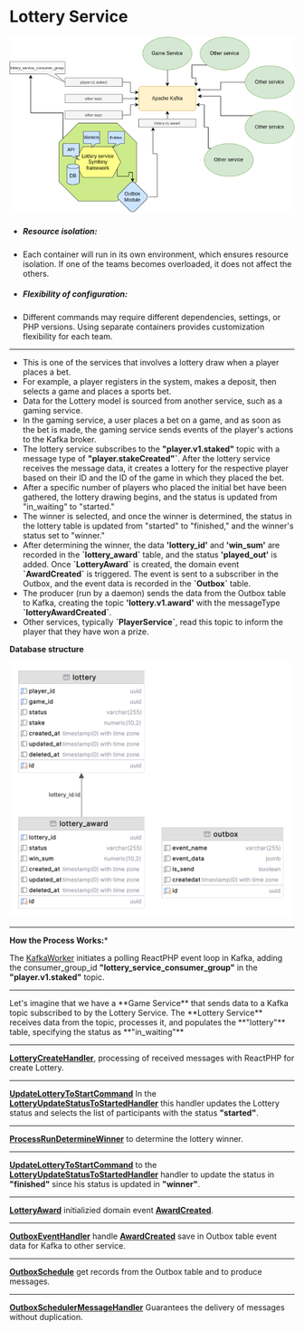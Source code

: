 <h1>Lottery Service</h1>

![dia.png](public%2FReadmeImg%2Fdia.png)

<ul>
<li>
<h5>Resource isolation:</h5>
</li>
<li>Each container will run in its own environment, which ensures resource isolation. If one of the teams becomes overloaded, it does not affect the others.</li>
<li>
<h5>
Flexibility of configuration:
</h5>
</li>
<li>Different commands may require different dependencies, settings, or PHP versions. Using separate containers provides customization flexibility for each team.</li>
</ul>

<hr>
<ul>
<li>This is one of the services that involves a lottery draw when a player places a bet.</li>
<li>For example, a player registers in the system, makes a deposit, then selects a game and places a sports bet.</li>
<li>Data for the Lottery model is sourced from another service, such as a gaming service. </li>
<li>In the gaming service, a user places a bet on a game, and as soon as the bet is made, the gaming service sends events of the player's actions to the Kafka broker. </li>
<li>The lottery service subscribes to the <b>"player.v1.staked"</b> topic with a message type of <b>"player.stakeCreated"`</b>. After the lottery service receives the message data, it creates a lottery for the respective player based on their ID and the ID of the game in which they placed the bet.</li>
<li>After a specific number of players who placed the initial bet have been gathered, the lottery drawing begins, and the status is updated from "in_waiting" to "started." </li>
<li>The winner is selected, and once the winner is determined, the status in the lottery table is updated from "started" to "finished," and the winner's status set to "winner." </li>
<li>After determining the winner, the data <b>'lottery_id'</b> and <b>'win_sum'</b> are recorded in the <b>`lottery_award`</b> table, and the status <b>'played_out'</b> is added. Once <b>`LotteryAward`</b> is created, the domain event <b>`AwardCreated`</b> is triggered. The event is sent to a subscriber in the Outbox, and the event data is recorded in the <b>`Outbox`</b> table. </li>
<li>The producer (run by a daemon) sends the data from the Outbox table to Kafka, creating the topic <b>'lottery.v1.award'</b> with the messageType <b>`lotteryAwardCreated`</b>.  </li>
<li>Other services, typically <b>`PlayerService`</b>, read this topic to inform the player that they have won a prize.</li>
</ul>


**Database structure**

<img src="public/ReadmeImg/db-gram.png" alt="image" style="width:500px;height:auto;">
<hr>

**How the Process Works:***

The [KafkaWorker](src%2FCore%2FWorker%2FKafka%2FKafkaWorker.php) initiates a polling ReactPHP event loop in Kafka, adding the consumer_group_id **"lottery_service_consumer_group"**  in the **"player.v1.staked"** topic.
<hr>
Let's imagine that we have a **Game Service** that sends data to a Kafka topic subscribed to by the Lottery Service. The **Lottery Service** receives data from the topic, processes it, and populates the **"lottery"** table, specifying the status as **"in_waiting"**
<hr>

**[LotteryCreateHandler](src%2FLottery%2FApplication%2FUseCase%2FLotteryCreateHandler.php)**, processing of received messages with ReactPHP for create Lottery.
<hr>

**[UpdateLotteryToStartCommand](src%2FLottery%2FApplication%2FCommand%2FUpdateLotteryToStartCommand.php)** In the **[LotteryUpdateStatusToStartedHandler](src%2FLottery%2FApplication%2FUseCase%2FLotteryUpdateStatusToStartedHandler.php)** this handler updates the Lottery status and selects the list of participants with the status **"started"**.
<hr>

**[ProcessRunDetermineWinner](src%2FLottery%2FApplication%2FConsole%2FCommand%2FProcessRunDetermineWinner.php)**  to determine the lottery winner.
<hr>

**[UpdateLotteryToStartCommand](src%2FLottery%2FApplication%2FCommand%2FUpdateLotteryToStartCommand.php)** to the **[LotteryUpdateStatusToStartedHandler](src%2FLottery%2FApplication%2FUseCase%2FLotteryUpdateStatusToStartedHandler.php)** handler to update the status in **"finished"**  since his status is updated in **"winner"**.
<hr>

**[LotteryAward](src%2FLottery%2FModel%2FLotteryAward.php)** initializied domain event **[AwardCreated](src%2FLottery%2FModel%2FEvents%2FAwardCreated.php)**.
<hr>

**[OutboxEventHandler](src%2FOutbox%2FApplication%2FUseCase%2FOutboxEventHandler.php)** handle **[AwardCreated](src%2FLottery%2FModel%2FEvents%2FAwardCreated.php)** save in Outbox table event data for Kafka to other service.
<hr>

**[OutboxSchedule](src%2FOutbox%2FApplication%2FConsole%2FScheduler%2FOutboxSchedule.php)** get records from the Outbox table and to produce messages.

<hr>

**[OutboxSchedulerMessageHandler](src%2FOutbox%2FApplication%2FUseCase%2FOutboxSchedulerMessageHandler.php)** Guarantees the delivery of messages without duplication.
